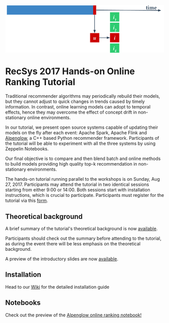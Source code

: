 <p align="center">
  <img src="./figs/online reco.png" alt="alpenglow"/>
</p>

# RecSys 2017 Hands-on Online Ranking Tutorial

Traditional recommender algorithms may periodically rebuild their models, but they cannot adjust to quick changes in trends caused by timely information.
In contrast, online learning models can adopt to temporal effects, hence they may overcome the effect of concept drift in non-stationary online environments.

In our tutorial, we present open source systems capable of updating their models on the fly after each event: Apache Spark, Apache Flink and [Alpenglow](https://github.com/rpalovics/Alpenglow), a C++ based Python recommender framework.
Participants of the tutorial will be able to experiment with all the three systems by using Zeppelin Notebooks.

Our final objective is to compare and then blend batch and online methods to build models providing high quality top-k recommendation in non-stationary environments.

The hands-on tutorial running parallel to the workshops is on Sunday, Aug 27, 2017.
Participants may attend the tutorial in two identical sessions starting from either 9:00 or 14:00.
Both sessions start with installation instructions, which is crucial to participate.
Participants must register for the tutorial via this [form](https://goo.gl/forms/LcXCjr5mByWx1QUA2).

## Theoretical background

A brief summary of the tutorial's theoretical background is now [available](https://github.com/rpalovics/recsys-2017-online-learning-tutorial/raw/master/docs/summary.pdf).

Participants should check out the summary before attending to the tutorial, as during the event there will be less emphasis on the theoretical background.

A preview of the introductory slides are now [available](https://github.com/rpalovics/recsys-2017-online-learning-tutorial/raw/master/docs/intro.pdf).

## Installation

Head to our [Wiki](https://github.com/rpalovics/recsys-2017-online-learning-tutorial/wiki/Zeppelin-installation-guide) for the detailed installation guide

## Notebooks

Check out the preview of the [Alpenglow online ranking notebook!](https://www.zepl.com/viewer/notebooks/bm90ZTovL3JwYWxvdmljcy9kZDlmMzExNGUyYTA0ZDI5ODQ3MThiMTViNjllNzNlMi9ub3RlLmpzb24)

